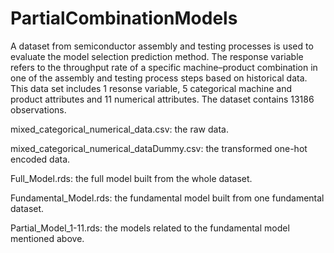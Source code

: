 # PartialCombinationModels
A dataset from semiconductor assembly and testing processes is used to evaluate the model selection prediction method. The response variable refers to the throughput rate of a specific machine–product combination in one of the assembly and testing process steps based on historical data. This data set includes 1 resonse variable, 5 categorical machine and product attributes and 11 numerical attributes. The dataset contains 13186 observations.

mixed_categorical_numerical_data.csv: the raw data.

mixed_categorical_numerical_dataDummy.csv: the transformed one-hot encoded data.

Full_Model.rds: the full model built from the whole dataset.

Fundamental_Model.rds: the fundamental model built from one fundamental dataset.

Partial_Model_1-11.rds: the models related to the fundamental model mentioned above.
